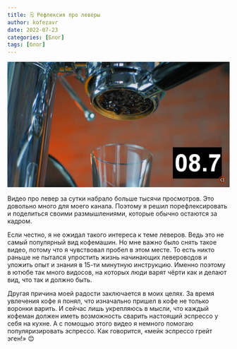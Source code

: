 ```yaml
---
title: 🗒 Рефлексия про леверы 
author: kofezavr
date: 2022-07-23
categories: [Блог]
tags: [блог]
--- 
```


![Рефлексия про леверы](/assets/img/posts/coffee/22/07/video-pro-lever.jpg)

Видео про левер за сутки набрало больше тысячи просмотров. Это довольно много для моего канала. Поэтому я решил порефлексировать и поделиться своими размышлениями, которые обычно остаются за кадром. 
<!--more-->
Если честно, я не ожидал такого интереса к теме леверов. Ведь это не самый популярный вид кофемашин. Но мне важно было снять такое видео, потому что я чувствовал пробел в этом месте. То есть никто раньше не пытался упростить жизнь начинающих левероводов и уложить опыт и знания в 15-ти минутную инструкцию. Именно поэтому в ютюбе так много видосов, на которых люди варят чёрти как и делают вид, что так и должно быть. 

Другая причина моей радости заключается в моих целях. За время увлечения кофе я понял, что изначально пришел в кофе не только воронки варить. И сейчас лишь укрепляюсь в мысли, что каждый кофеман должен иметь возможность сварить настоящий эспрессо у себя на кухне. А с помощью этого видео я немного помогаю популяризировать эспрессо. Как говорится, «мейк эспрессо грейт эген!» 😊